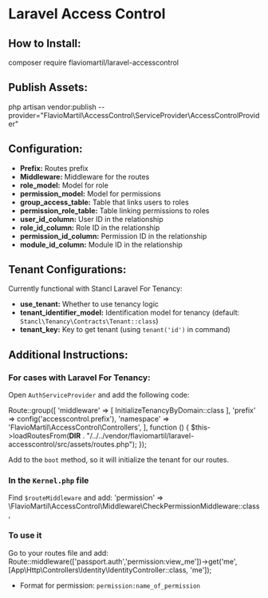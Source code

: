 # Laravel Access Control

## How to Install:
composer require flaviomartil/laravel-accesscontrol

## Publish Assets:
php artisan vendor:publish --provider="FlavioMartil\AccessControl\ServiceProvider\AccessControlProvider"

## Configuration:
- **Prefix:** Routes prefix
- **Middleware:** Middleware for the routes
- **role_model:** Model for role
- **permission_model:** Model for permissions
- **group_access_table:** Table that links users to roles
- **permission_role_table:** Table linking permissions to roles
- **user_id_column:** User ID in the relationship
- **role_id_column:** Role ID in the relationship
- **permission_id_column:** Permission ID in the relationship
- **module_id_column:** Module ID in the relationship

## Tenant Configurations:
Currently functional with Stancl Laravel For Tenancy:

- **use_tenant:** Whether to use tenancy logic
- **tenant_identifier_model:** Identification model for tenancy (default: `Stancl\Tenancy\Contracts\Tenant::class`)
- **tenant_key:** Key to get tenant (using `tenant('id')` in command)

## Additional Instructions:

### For cases with Laravel For Tenancy:
Open `AuthServiceProvider` and add the following code:

Route::group([
    'middleware' => [
        InitializeTenancyByDomain::class
    ],
    'prefix' => config('accesscontrol.prefix'),
    'namespace' => 'FlavioMartil\AccessControl\Controllers',
], function () {
    $this->loadRoutesFrom(__DIR__ . "/../../vendor/flaviomartil/laravel-accesscontrol/src/assets/routes.php");
});

Add to the `boot` method, so it will initialize the tenant for our routes.

### In the `Kernel.php` file
Find `$routeMiddleware` and add:
'permission' => \FlavioMartil\AccessControl\Middleware\CheckPermissionMiddleware::class,

### To use it
Go to your routes file and add:
Route::middleware(['passport.auth','permission:view_me'])->get('me', [App\Http\Controllers\Identity\IdentityController::class, 'me']);

- Format for permission: `permission:name_of_permission`
